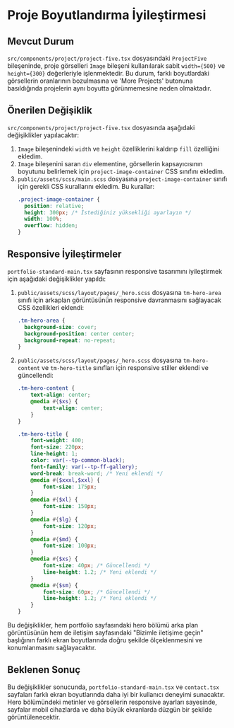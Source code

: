 # Proje Boyutlandırma İyileştirmesi

## Mevcut Durum
`src/components/project/project-five.tsx` dosyasındaki `ProjectFive` bileşeninde, proje görselleri `Image` bileşeni kullanılarak sabit `width={500}` ve `height={300}` değerleriyle işlenmektedir. Bu durum, farklı boyutlardaki görsellerin oranlarının bozulmasına ve 'More Projects' butonuna basıldığında projelerin aynı boyutta görünmemesine neden olmaktadır.

## Önerilen Değişiklik
`src/components/project/project-five.tsx` dosyasında aşağıdaki değişiklikler yapılacaktır:
1. `Image` bileşenindeki `width` ve `height` özelliklerini kaldırıp `fill` özelliğini ekledim.
2. `Image` bileşenini saran `div` elementine, görsellerin kapsayıcısının boyutunu belirlemek için `project-image-container` CSS sınıfını ekledim.
3. `public/assets/scss/main.scss` dosyasına `project-image-container` sınıfı için gerekli CSS kurallarını ekledim. Bu kurallar:
   ```scss
   .project-image-container {
     position: relative;
     height: 300px; /* İstediğiniz yüksekliği ayarlayın */
     width: 100%;
     overflow: hidden;
   }
   ```

## Responsive İyileştirmeler
`portfolio-standard-main.tsx` sayfasının responsive tasarımını iyileştirmek için aşağıdaki değişiklikler yapıldı:
1. `public/assets/scss/layout/pages/_hero.scss` dosyasına `tm-hero-area` sınıfı için arkaplan görüntüsünün responsive davranmasını sağlayacak CSS özellikleri eklendi:
   ```scss
   .tm-hero-area {
     background-size: cover;
     background-position: center center;
     background-repeat: no-repeat;
   }
   ```
2. `public/assets/scss/layout/pages/_hero.scss` dosyasına `tm-hero-content` ve `tm-hero-title` sınıfları için responsive stiller eklendi ve güncellendi:
   ```scss
   .tm-hero-content {
       text-align: center;
       @media #{$xs} {
           text-align: center;
       }
   }

   .tm-hero-title {
       font-weight: 400;
       font-size: 220px;
       line-height: 1;
       color: var(--tp-common-black);
       font-family: var(--tp-ff-gallery);
       word-break: break-word; /* Yeni eklendi */
       @media #{$xxxl,$xxl} {
           font-size: 175px;
       }
       @media #{$xl} {
           font-size: 150px;
       }
       @media #{$lg} {
           font-size: 120px;
       }
       @media #{$md} {
           font-size: 100px;
       }
       @media #{$xs} {
           font-size: 40px; /* Güncellendi */
           line-height: 1.2; /* Yeni eklendi */
       }
       @media #{$sm} {
           font-size: 60px; /* Güncellendi */
           line-height: 1.2; /* Yeni eklendi */
       }
   }
   ```
Bu değişiklikler, hem portfolio sayfasındaki hero bölümü arka plan görüntüsünün hem de iletişim sayfasındaki "Bizimle iletişime geçin" başlığının farklı ekran boyutlarında doğru şekilde ölçeklenmesini ve konumlanmasını sağlayacaktır.

## Beklenen Sonuç
Bu değişiklikler sonucunda, `portfolio-standard-main.tsx` ve `contact.tsx` sayfaları farklı ekran boyutlarında daha iyi bir kullanıcı deneyimi sunacaktır. Hero bölümündeki metinler ve görsellerin responsive ayarları sayesinde, sayfalar mobil cihazlarda ve daha büyük ekranlarda düzgün bir şekilde görüntülenecektir. 